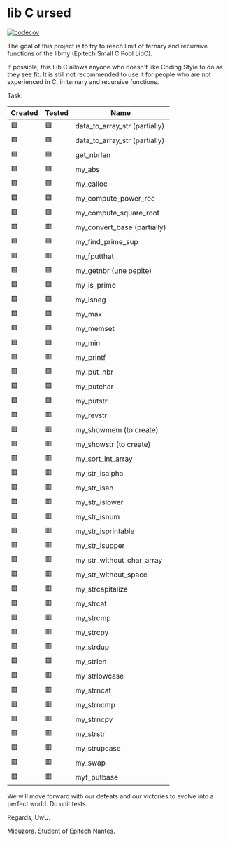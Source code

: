 # lib C ursed

[![codecov](https://codecov.io/gh/Miou-zora/lib-C-ursed/graph/badge.svg?token=RZDPCBU2NR)](https://codecov.io/gh/Miou-zora/lib-C-ursed)

The goal of this project is to try to reach limit of ternary and recursive functions of the libmy (Epitech Small C Pool LibC).

If possible, this Lib C allows anyone who doesn't like Coding Style to do as they see fit.
It is still not recommended to use it for people who are not experienced in C, in ternary and recursive functions.

Task:

Created        | Tested         | Name
---------------|----------------|-------
:green_square: | :green_square: | data_to_array_str (partially)
:green_square: | :green_square: | data_to_array_str (partially)
:green_square: | :green_square: | get_nbrlen
:green_square: | :green_square: | my_abs
:green_square: | :green_square: | my_calloc
:green_square: | :green_square: | my_compute_power_rec
:green_square: | :green_square: | my_compute_square_root
:red_square:   | :red_square:   | my_convert_base (partially)
:green_square: | :green_square: | my_find_prime_sup
:red_square:   | :red_square:   | my_fputthat
:green_square: | :green_square: | my_getnbr (une pepite)
:green_square: | :green_square: | my_is_prime
:green_square: | :green_square: | my_isneg
:green_square: | :green_square: | my_max
:green_square: | :green_square: | my_memset
:green_square: | :green_square: | my_min
:red_square:   | :red_square:   | my_printf
:red_square:   | :green_square: | my_put_nbr
:green_square: | :green_square: | my_putchar
:green_square: | :green_square: | my_putstr
:red_square:   | :red_square:   | my_revstr
:red_square:   | :red_square:   | my_showmem (to create)
:red_square:   | :red_square:   | my_showstr (to create)
:red_square:   | :red_square:   | my_sort_int_array
:red_square:   | :red_square:   | my_str_isalpha
:red_square:   | :red_square:   | my_str_isan
:red_square:   | :red_square:   | my_str_islower
:red_square:   | :red_square:   | my_str_isnum
:red_square:   | :red_square:   | my_str_isprintable
:red_square:   | :red_square:   | my_str_isupper
:red_square:   | :red_square:   | my_str_without_char_array
:red_square:   | :red_square:   | my_str_without_space
:red_square:   | :red_square:   | my_strcapitalize
:red_square:   | :red_square:   | my_strcat
:red_square:   | :red_square:   | my_strcmp
:red_square:   | :red_square:   | my_strcpy
:red_square:   | :red_square:   | my_strdup
:green_square: | :green_square: | my_strlen
:red_square:   | :red_square:   | my_strlowcase
:red_square:   | :red_square:   | my_strncat
:red_square:   | :red_square:   | my_strncmp
:red_square:   | :red_square:   | my_strncpy
:red_square:   | :red_square:   | my_strstr
:red_square:   | :red_square:   | my_strupcase
:red_square:   | :red_square:   | my_swap
:red_square:   | :red_square:   | myf_putbase

We will move forward with our defeats and our victories to evolve into a perfect world.
Do unit tests.

Regards, UwU.

[Miouzora](https://github.com/Miou-zora). Student of Epitech Nantes.
